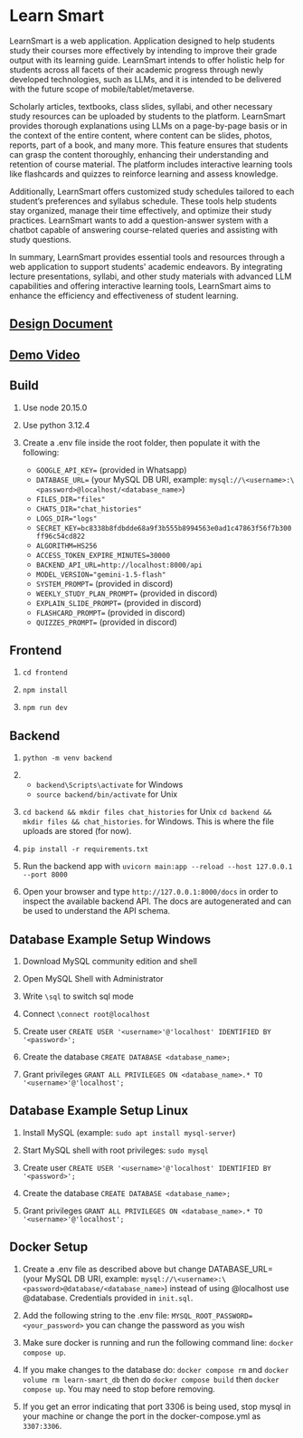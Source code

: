 # Learn Smart

LearnSmart is a web application. Application designed to help students study their courses more effectively by intending to improve their grade output with its learning guide.  LearnSmart intends to offer holistic help for students across all facets of their academic progress through newly developed technologies, such as LLMs, and it is intended to be delivered with the future scope of mobile/tablet/metaverse. 

Scholarly articles, textbooks, class slides, syllabi, and other necessary study resources can be uploaded by students to the platform. LearnSmart provides thorough explanations using LLMs on a page-by-page basis or in the context of the entire content, where content can be slides, photos, reports, part of a book, and many more. This feature ensures that students can grasp the content thoroughly, enhancing their understanding and retention of course material. The platform includes interactive learning tools like flashcards and quizzes to reinforce learning and assess knowledge.

Additionally, LearnSmart offers customized study schedules tailored to each student’s preferences and syllabus schedule. These tools help students stay organized, manage their time effectively, and optimize their study practices. LearnSmart wants to add a question-answer system with a chatbot capable of answering course-related queries and assisting with study questions. 

In summary, LearnSmart provides essential tools and resources through a web application to support students' academic endeavors. By integrating lecture presentations, syllabi, and other study materials with advanced LLM capabilities and offering interactive learning tools, LearnSmart aims to enhance the efficiency and effectiveness of student learning.

## [Design Document](https://docs.google.com/document/d/1yBGZlqTAZuNbOirmpqzgfHXvrq4RJoF7VfEGX3V5clY/edit#heading=h.yr1n1w74g294)

## [Demo Video](https://drive.google.com/file/d/19HlsxClf0-VlwYFk9slciC6GaGLtUUIj/view)

## Build

1. Use node 20.15.0

2. Use python 3.12.4

3. Create a .env file inside the root folder, then populate it with the following:

    * `GOOGLE_API_KEY=` (provided in Whatsapp)
    * `DATABASE_URL=` (your MySQL DB URI, example: `mysql://\<username>:\<password>@localhost/<database_name>`)
    * `FILES_DIR="files"`
    * `CHATS_DIR="chat_histories"`
    * `LOGS_DIR="logs"`
    * `SECRET_KEY=bc8338b8fdbdde68a9f3b555b8994563e0ad1c47863f56f7b300ff96c54cd822`
    * `ALGORITHM=HS256`
    * `ACCESS_TOKEN_EXPIRE_MINUTES=30000`
    * `BACKEND_API_URL=http://localhost:8000/api`
    * `MODEL_VERSION="gemini-1.5-flash"`
    * `SYSTEM_PROMPT=` (provided in discord)
    * `WEEKLY_STUDY_PLAN_PROMPT=` (provided in discord)
    * `EXPLAIN_SLIDE_PROMPT=` (provided in discord)
    * `FLASHCARD_PROMPT=` (provided in discord)
    * `QUIZZES_PROMPT=` (provided in discord)

## Frontend

1. `cd frontend`

2. `npm install`

3. `npm run dev`

## Backend

1. `python -m venv backend`

2. * `backend\Scripts\activate` for Windows
   * `source backend/bin/activate` for Unix

3. `cd backend && mkdir files chat_histories` for Unix
    `cd backend && mkdir files && chat_histories`. for Windows. This is where the file uploads are stored (for now).

4. `pip install -r requirements.txt`

5. Run the backend app with `uvicorn main:app --reload --host 127.0.0.1 --port 8000`

6. Open your browser and type `http://127.0.0.1:8000/docs` in order to inspect the available backend API. The docs are autogenerated and can be used to understand the API schema.

## Database Example Setup Windows

1. Download MySQL community edition and shell

2. Open MySQL Shell with Administrator

3. Write `\sql` to switch sql mode

4. Connect `\connect root@localhost`

5. Create user `CREATE USER '<username>'@'localhost' IDENTIFIED BY '<password>';`

6. Create the database `CREATE DATABASE <database_name>;`

7. Grant privileges `GRANT ALL PRIVILEGES ON <database_name>.* TO '<username>'@'localhost';`

## Database Example Setup Linux

1. Install MySQL (example: `sudo apt install mysql-server`)

2. Start MySQL shell with root privileges: `sudo mysql`

3. Create user `CREATE USER '<username>'@'localhost' IDENTIFIED BY '<password>';`

4. Create the database `CREATE DATABASE <database_name>;`

5. Grant privileges `GRANT ALL PRIVILEGES ON <database_name>.* TO '<username>'@'localhost';`

## Docker Setup

1. Create a .env file as described above but change DATABASE_URL= (your MySQL DB URI, example: `mysql://\<username>:\<password>@database/<database_name>`) instead of using @localhost use @database. Credentials provided in `init.sql`.

2. Add the following string to the .env file: `MYSQL_ROOT_PASSWORD=<your_password>` you can change the password as you wish

3. Make sure docker is running and run the following command line: `docker compose up`.

4. If you make changes to the database do: `docker compose rm` and `docker volume rm learn-smart_db` then do `docker compose build` then `docker compose up`. You may need to stop before removing.

5. If you get an error indicating that port 3306 is being used, stop mysql in your machine or change the port in the docker-compose.yml as `3307:3306`.
